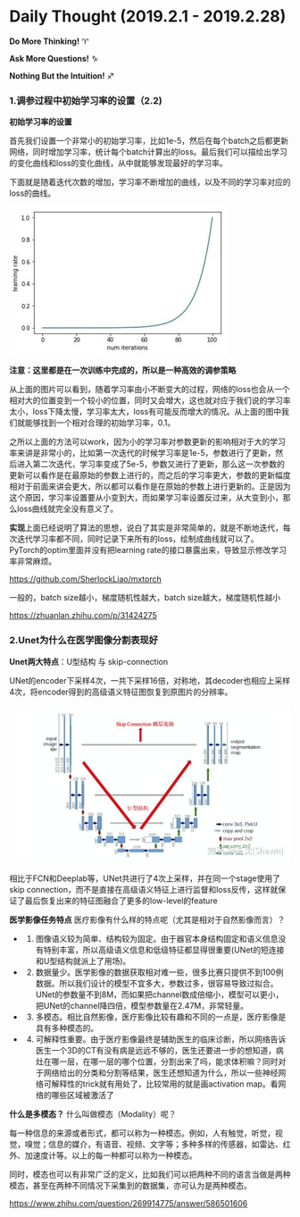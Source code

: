 # Daily Thought (2019.2.1 - 2019.2.28)
**Do More Thinking!** ♈ 

**Ask More Questions!** ♑

**Nothing But the Intuition!** ♐

### 1.调参过程中初始学习率的设置（2.2)
**初始学习率的设置**

首先我们设置一个非常小的初始学习率，比如1e-5，然后在每个batch之后都更新网络，同时增加学习率，统计每个batch计算出的loss。最后我们可以描绘出学习的变化曲线和loss的变化曲线，从中就能够发现最好的学习率。

下面就是随着迭代次数的增加，学习率不断增加的曲线，以及不同的学习率对应的loss的曲线。

![](__pics/learning_rate.jpg)

**注意：这里都是在一次训练中完成的，所以是一种高效的调参策略**

从上面的图片可以看到，随着学习率由小不断变大的过程，网络的loss也会从一个相对大的位置变到一个较小的位置，同时又会增大，这也就对应于我们说的学习率太小，loss下降太慢，学习率太大，loss有可能反而增大的情况。从上面的图中我们就能够找到一个相对合理的初始学习率，0.1。

之所以上面的方法可以work，因为小的学习率对参数更新的影响相对于大的学习率来讲是非常小的，比如第一次迭代的时候学习率是1e-5，参数进行了更新，然后进入第二次迭代，学习率变成了5e-5，参数又进行了更新，那么这一次参数的更新可以看作是在最原始的参数上进行的，而之后的学习率更大，参数的更新幅度相对于前面来讲会更大，所以都可以看作是在原始的参数上进行更新的。正是因为这个原因，学习率设置要从小变到大，而如果学习率设置反过来，从大变到小，那么loss曲线就完全没有意义了。

**实现**上面已经说明了算法的思想，说白了其实是非常简单的，就是不断地迭代，每次迭代学习率都不同，同时记录下来所有的loss，绘制成曲线就可以了。
PyTorch的optim里面并没有把learning rate的接口暴露出来，导致显示修改学习率非常麻烦。

https://github.com/SherlockLiao/mxtorch

一般的，batch size越小，梯度随机性越大，batch size越大，梯度随机性越小

https://zhuanlan.zhihu.com/p/31424275

### 2.Unet为什么在医学图像分割表现好
**Unet两大特点**：U型结构 与 skip-connection

UNet的encoder下采样4次，一共下采样16倍，对称地，其decoder也相应上采样4次，将encoder得到的高级语义特征图恢复到原图片的分辨率。

![](__pics/Unet_medical.jpg)

相比于FCN和Deeplab等，UNet共进行了4次上采样，并在同一个stage使用了skip connection，而不是直接在高级语义特征上进行监督和loss反传，这样就保证了最后恢复出来的特征图融合了更多的low-level的feature

**医学影像任务特点**
医疗影像有什么样的特点呢（尤其是相对于自然影像而言）？
- 1. 图像语义较为简单、结构较为固定。由于器官本身结构固定和语义信息没有特别丰富，所以高级语义信息和低级特征都显得很重要(UNet的短连接和U型结构就派上了用场)。
- 2. 数据量少。医学影像的数据获取相对难一些，很多比赛只提供不到100例数据。所以我们设计的模型不宜多大，参数过多，很容易导致过拟合。 UNet的参数量不到8M，而如果把channel数成倍缩小，模型可以更小，把UNet的channel降四倍，模型参数量在2.47M，非常轻量。
- 3. 多模态。相比自然影像，医疗影像比较有趣和不同的一点是，医疗影像是具有多种模态的。
- 4. 可解释性重要。由于医疗影像最终是辅助医生的临床诊断，所以网络告诉医生一个3D的CT有没有病是远远不够的，医生还要进一步的想知道，病灶在哪一层，在哪一层的哪个位置，分割出来了吗，能求体积嘛？同时对于网络给出的分类和分割等结果，医生还想知道为什么，所以一些神经网络可解释性的trick就有用处了，比较常用的就是画activation map。看网络的哪些区域被激活了

**什么是多模态？**
什么叫做模态（Modality）呢？

每一种信息的来源或者形式，都可以称为一种模态。例如，人有触觉，听觉，视觉，嗅觉；信息的媒介，有语音、视频、文字等；多种多样的传感器，如雷达、红外、加速度计等。以上的每一种都可以称为一种模态。

同时，模态也可以有非常广泛的定义，比如我们可以把两种不同的语言当做是两种模态，甚至在两种不同情况下采集到的数据集，亦可认为是两种模态。

https://www.zhihu.com/question/269914775/answer/586501606
